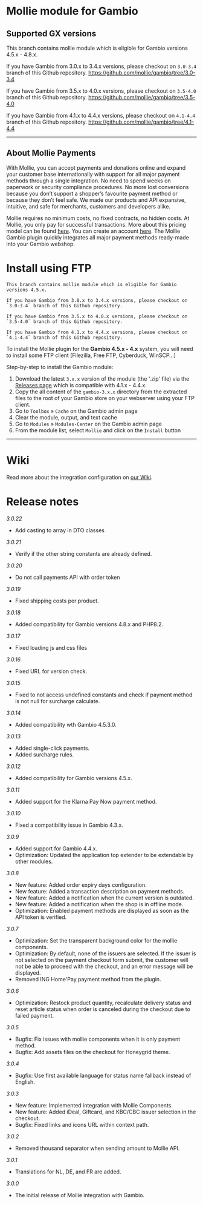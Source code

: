 # Mollie module for Gambio

## Supported GX versions
This branch contains mollie module which is eligible for Gambio versions 4.5.x - 4.8.x.

If you have Gambio from 3.0.x to 3.4.x versions, please checkout on `3.0-3.4` branch of this Github repository.
https://github.com/mollie/gambio/tree/3.0-3.4

If you have Gambio from 3.5.x to 4.0.x versions, please checkout on `3.5-4.0` branch of this Github repository.
https://github.com/mollie/gambio/tree/3.5-4.0

If you have Gambio from 4.1.x to 4.4.x versions, please checkout on `4.1-4.4` branch of this Github repository.
https://github.com/mollie/gambio/tree/4.1-4.4
***

## About Mollie Payments ##
With Mollie, you can accept payments and donations online and expand your customer base internationally with support for all major payment methods through a single integration. No need to spend weeks on paperwork or security compliance procedures. No more lost conversions because you don’t support a shopper’s favourite payment method or because they don’t feel safe. We made our products and API expansive, intuitive, and safe for merchants, customers and developers alike. 

Mollie requires no minimum costs, no fixed contracts, no hidden costs. At Mollie, you only pay for successful transactions. More about this pricing model can be found [here](https://www.mollie.com/en/pricing/). You can create an account [here](https://www.mollie.com/dashboard/signup). The Mollie Gambio plugin quickly integrates all major payment methods ready-made into your Gambio webshop.
   
# Install using FTP
```
This branch contains mollie module which is eligible for Gambio versions 4.5.x.

If you have Gambio from 3.0.x to 3.4.x versions, please checkout on `3.0-3.4` branch of this Github repository.

If you have Gambio from 3.5.x to 4.0.x versions, please checkout on `3.5-4.0` branch of this Github repository.

If you have Gambio from 4.1.x to 4.4.x versions, please checkout on `4.1-4.4` branch of this Github repository.
```

To install the Mollie plugin for the **Gambio 4.5.x - 4.x** system, you will need to install some FTP client (Filezilla, Free FTP, Cyberduck, WinSCP...)

Step-by-step to install the Gambio module:
 1. Download the latest `3.x.x` version  of the module (the '.zip' file) via the [Releases page](https://github.com/mollie/gambio/releases) which is compatible with 4.1.x - 4.4.x.
 2. Copy the all content of the `gambio-3.x.x` directory from the extracted files to the root of your Gambio store on your webserver using your FTP client.
 3. Go to `Toolbox` » `Cache` on the Gambio admin page
 4. Clear the module, output, and text cache
 5. Go to `Modules` » `Modules-Center` on the Gambio admin page
 6. From the module list, select `Mollie` and click on the `Install` button
---

# Wiki

Read more about the integration configuration on [our Wiki](https://github.com/mollie/gambio/wiki).

# Release notes

*3.0.22*
- Add casting to array in DTO classes

*3.0.21*
- Verify if the other string constants are already defined.

*3.0.20*
- Do not call payments API with order token

*3.0.19*
- Fixed shipping costs per product.

*3.0.18*
- Added compatibility for Gambio versions 4.8.x and PHP8.2.

*3.0.17*
- Fixed loading js and css files

*3.0.16*
- Fixed URL for version check.

*3.0.15*
- Fixed to not access undefined constants and check if payment method is not null for surcharge calculate.

*3.0.14*
- Added compatibility wth Gambio 4.5.3.0.

*3.0.13*
- Added single-click payments.
- Added surcharge rules.

*3.0.12*
- Added compatibility for Gambio versions 4.5.x.

*3.0.11*
- Added support for the Klarna Pay Now payment method.

*3.0.10*
- Fixed a compatibility issue in Gambio 4.3.x.

*3.0.9*
- Added support for Gambio 4.4.x.
- Optimization: Updated the application top extender to be extendable by other modules.

*3.0.8*
- New feature: Added order expiry days configuration.
- New feature: Added a transaction description on payment methods.
- New feature: Added a notification when the current version is outdated.
- New feature: Added a notification when the shop is in offline mode.
- Optimization: Enabled payment methods are displayed as soon as the API token is verified.

*3.0.7*
- Optimization: Set the transparent background color for the mollie components.
- Optimization: By default, none of the issuers are selected. If the issuer is not selected on the payment checkout form submit, the customer will not be able to proceed with the checkout, and an error message will be displayed.
- Removed ING Home'Pay payment method from the plugin.

*3.0.6*
- Optimization: Restock product quantity, recalculate delivery status and reset article status when order is canceled during the checkout due to failed payment.

*3.0.5*
- Bugfix: Fix issues with mollie components when it is only payment method.
- Bugfix: Add assets files on the checkout for Honeygrid theme.

*3.0.4*
- Bugfix: Use first available language for status name fallback instead of English.

*3.0.3*
- New feature: Implemented integration with Mollie Components.
- New feature: Added iDeal, Giftcard, and KBC/CBC issuer selection in the checkout.
- Bugfix: Fixed links and icons URL within context path.

*3.0.2*
- Removed thousand separator when sending amount to Mollie API.

*3.0.1*
- Translations for NL, DE, and FR are added.

*3.0.0*
- The initial release of Mollie integration with Gambio.
